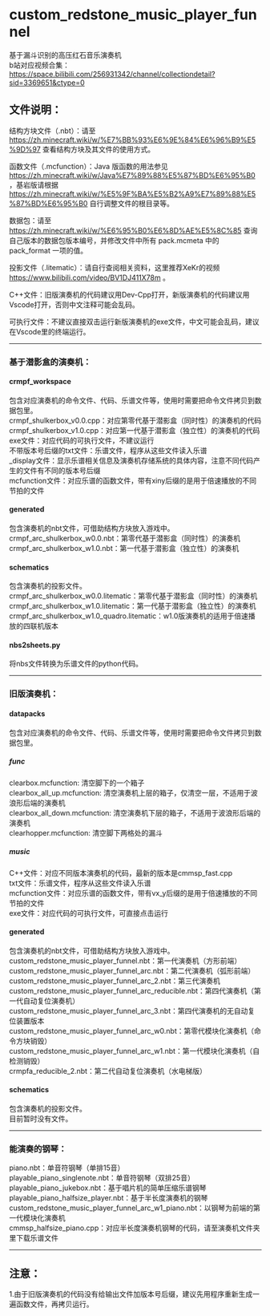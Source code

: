 # custom_redstone_music_player_funnel  
基于漏斗识别的高压红石音乐演奏机  
b站对应视频合集：https://space.bilibili.com/256931342/channel/collectiondetail?sid=3369651&ctype=0  

## 文件说明：  
结构方块文件（.nbt）：请至 https://zh.minecraft.wiki/w/%E7%BB%93%E6%9E%84%E6%96%B9%E5%9D%97 查看结构方块及其文件的使用方式。  

函数文件（.mcfunction）：Java 版函数的用法参见 https://zh.minecraft.wiki/w/Java%E7%89%88%E5%87%BD%E6%95%B0 ，基岩版请根据 https://zh.minecraft.wiki/w/%E5%9F%BA%E5%B2%A9%E7%89%88%E5%87%BD%E6%95%B0 自行调整文件的根目录等。  

数据包：请至 https://zh.minecraft.wiki/w/%E6%95%B0%E6%8D%AE%E5%8C%85 查询自己版本的数据包版本编号，并修改文件中所有 pack.mcmeta 中的 pack_format 一项的值。  

投影文件（.litematic）：请自行查阅相关资料，这里推荐XeKr的视频 https://www.bilibili.com/video/BV1DJ411X78m 。  

C++文件：旧版演奏机的代码建议用Dev-Cpp打开，新版演奏机的代码建议用Vscode打开，否则中文注释可能会乱码。  

可执行文件：不建议直接双击运行新版演奏机的exe文件，中文可能会乱码，建议在Vscode里的终端运行。  

---

### 基于潜影盒的演奏机：  

#### crmpf_workspace  
包含对应演奏机的命令文件、代码、乐谱文件等，使用时需要把命令文件拷贝到数据包里。  
crmpf_shulkerbox_v0.0.cpp：对应第零代基于潜影盒（同时性）的演奏机的代码  
crmpf_shulkerbox_v1.0.cpp：对应第一代基于潜影盒（独立性）的演奏机的代码
exe文件：对应代码的可执行文件，不建议运行  
不带版本号后缀的txt文件：乐谱文件，程序从这些文件读入乐谱  
_display文件：显示乐谱相关信息及演奏机存储系统的具体内容，注意不同代码产生的文件有不同的版本号后缀  
mcfunction文件：对应乐谱的函数文件，带有xiny后缀的是用于倍速播放的不同节拍的文件  

#### generated  
包含演奏机的nbt文件，可借助结构方块放入游戏中。  
crmpf_arc_shulkerbox_w0.0.nbt：第零代基于潜影盒（同时性）的演奏机  
crmpf_arc_shulkerbox_w1.0.nbt：第一代基于潜影盒（独立性）的演奏机  

#### schematics  
包含演奏机的投影文件。  
crmpf_arc_shulkerbox_w0.0.litematic：第零代基于潜影盒（同时性）的演奏机  
crmpf_arc_shulkerbox_w1.0.litematic：第一代基于潜影盒（独立性）的演奏机  
crmpf_arc_shulkerbox_w1.0_quadro.litematic：w1.0版演奏机的适用于倍速播放的四联机版本  

#### nbs2sheets.py  
将nbs文件转换为乐谱文件的python代码。  

---

### 旧版演奏机：  

#### datapacks  
包含对应演奏机的命令文件、代码、乐谱文件等，使用时需要把命令文件拷贝到数据包里。  
##### func  
clearbox.mcfunction: 清空脚下的一个箱子  
clearbox_all_up.mcfunction: 清空演奏机上层的箱子，仅清空一层，不适用于波浪形后端的演奏机  
clearbox_all_down.mcfunction: 清空演奏机下层的箱子，不适用于波浪形后端的演奏机  
clearhopper.mcfunction: 清空脚下两格处的漏斗  
##### music  
C++文件：对应不同版本演奏机的代码，最新的版本是cmmsp_fast.cpp  
txt文件：乐谱文件，程序从这些文件读入乐谱  
mcfunction文件：对应乐谱的函数文件，带有vx_y后缀的是用于倍速播放的不同节拍的文件  
exe文件：对应代码的可执行文件，可直接点击运行  

#### generated  
包含演奏机的nbt文件，可借助结构方块放入游戏中。  
custom_redstone_music_player_funnel.nbt：第一代演奏机（方形前端）  
custom_redstone_music_player_funnel_arc.nbt：第二代演奏机（弧形前端）  
custom_redstone_music_player_funnel_arc_2.nbt：第三代演奏机  
custom_redstone_music_player_funnel_arc_reducible.nbt：第四代演奏机（第一代自动复位演奏机）  
custom_redstone_music_player_funnel_arc_3.nbt：第四代演奏机的无自动复位装置版本  
custom_redstone_music_player_funnel_arc_w0.nbt：第零代模块化演奏机（命令方块销毁）  
custom_redstone_music_player_funnel_arc_w1.nbt：第一代模块化演奏机（自检测销毁）  
crmpfa_reducible_2.nbt：第二代自动复位演奏机（水电梯版）  

#### schematics  
包含演奏机的投影文件。  
目前暂时没有文件。  

---

### 能演奏的钢琴：  
piano.nbt：单音符钢琴（单排15音）  
playable_piano_singlenote.nbt：单音符钢琴（双排25音）  
playable_piano_jukebox.nbt：基于唱片机的简单压缩乐谱钢琴  
playable_piano_halfsize_player.nbt：基于半长度演奏机的钢琴  
custom_redstone_music_player_funnel_arc_w1_piano.nbt：以钢琴为前端的第一代模块化演奏机  
cmmsp_halfsize_piano.cpp：对应半长度演奏机钢琴的代码，请至演奏机文件夹里下载乐谱文件  

---

## 注意：  
1.由于旧版演奏机的代码没有给输出文件加版本号后缀，建议先用程序重新生成一遍函数文件，再拷贝运行。    
